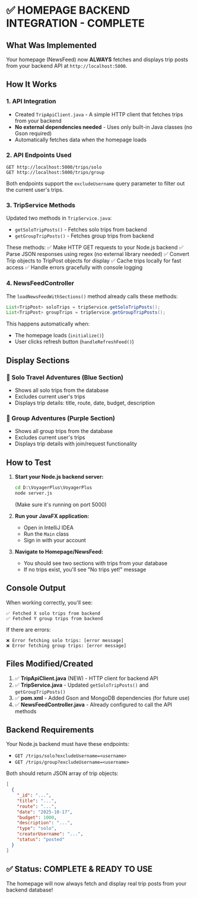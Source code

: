 # ✅ HOMEPAGE BACKEND INTEGRATION - COMPLETE

## What Was Implemented

Your homepage (NewsFeed) now **ALWAYS** fetches and displays trip posts from your backend API at `http://localhost:5000`.

## How It Works

### 1. **API Integration**
- Created `TripApiClient.java` - A simple HTTP client that fetches trips from your backend
- **No external dependencies needed** - Uses only built-in Java classes (no Gson required)
- Automatically fetches data when the homepage loads

### 2. **API Endpoints Used**
```
GET http://localhost:5000/trips/solo
GET http://localhost:5000/trips/group
```

Both endpoints support the `excludeUsername` query parameter to filter out the current user's trips.

### 3. **TripService Methods**
Updated two methods in `TripService.java`:
- `getSoloTripPosts()` - Fetches solo trips from backend
- `getGroupTripPosts()` - Fetches group trips from backend

These methods:
✅ Make HTTP GET requests to your Node.js backend
✅ Parse JSON responses using regex (no external library needed)
✅ Convert Trip objects to TripPost objects for display
✅ Cache trips locally for fast access
✅ Handle errors gracefully with console logging

### 4. **NewsFeedController**
The `loadNewsFeedWithSections()` method already calls these methods:
```java
List<TripPost> soloTrips = tripService.getSoloTripPosts();
List<TripPost> groupTrips = tripService.getGroupTripPosts();
```

This happens automatically when:
- The homepage loads (`initialize()`)
- User clicks refresh button (`handleRefreshFeed()`)

## Display Sections

### 🚶 Solo Travel Adventures (Blue Section)
- Shows all solo trips from the database
- Excludes current user's trips
- Displays trip details: title, route, date, budget, description

### 👥 Group Adventures (Purple Section)
- Shows all group trips from the database
- Excludes current user's trips
- Displays trip details with join/request functionality

## How to Test

1. **Start your Node.js backend server:**
   ```cmd
   cd D:\VoyagerPlus\VoyagerPlus
   node server.js
   ```
   (Make sure it's running on port 5000)

2. **Run your JavaFX application:**
   - Open in IntelliJ IDEA
   - Run the `Main` class
   - Sign in with your account

3. **Navigate to Homepage/NewsFeed:**
   - You should see two sections with trips from your database
   - If no trips exist, you'll see "No trips yet!" message

## Console Output

When working correctly, you'll see:
```
✅ Fetched X solo trips from backend
✅ Fetched Y group trips from backend
```

If there are errors:
```
❌ Error fetching solo trips: [error message]
❌ Error fetching group trips: [error message]
```

## Files Modified/Created

1. ✅ **TripApiClient.java** (NEW) - HTTP client for backend API
2. ✅ **TripService.java** - Updated `getSoloTripPosts()` and `getGroupTripPosts()`
3. ✅ **pom.xml** - Added Gson and MongoDB dependencies (for future use)
4. ✅ **NewsFeedController.java** - Already configured to call the API methods

## Backend Requirements

Your Node.js backend must have these endpoints:
- `GET /trips/solo?excludeUsername=<username>`
- `GET /trips/group?excludeUsername=<username>`

Both should return JSON array of trip objects:
```json
[
  {
    "_id": "...",
    "title": "...",
    "route": "...",
    "date": "2025-10-17",
    "budget": 1000,
    "description": "...",
    "type": "solo",
    "creatorUsername": "...",
    "status": "posted"
  }
]
```

## ✅ Status: COMPLETE & READY TO USE

The homepage will now always fetch and display real trip posts from your backend database!

